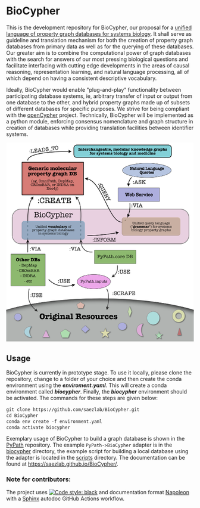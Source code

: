 # BioCypher
This is the development repository for BioCypher, our proposal for a [unified language of property graph databases for systems biology](unified-language-of-biological-property-graph-database-systems.md). It shall serve as guideline and translation mechanism for both the creation of property graph databases from primary data as well as for the querying of these databases. Our greater aim is to combine the computational power of graph databases with the search for answers of our most pressing biological questions and facilitate interfacing with cutting edge developments in the areas of causal reasoning, representation learning, and natural language processing, all of which depend on having a consistent descriptive vocabulary.

Ideally, BioCypher would enable "plug-and-play" functionality between participating database systems, ie, arbitrary transfer of input or output from one database to the other, and hybrid property graphs made up of subsets of different databases for specific purposes. We strive for being compliant with the [openCypher](https://opencypher.org/) project. Technically, BioCypher will be implemented as a python module, enforcing consensus nomenclature and graph structure in creation of databases while providing translation facilities between identifier systems.

![BioCypher](BioCypher.png)

## Usage
BioCypher is currently in prototype stage. To use it locally, please clone the repository, change to a folder of your choice and then create the conda environment using the **_enviroment.yaml_**. This will create a conda environment called **_biocypher_**. Finally, the **_biocypher_** environment should be activated. The commands for these steps are given below:

```
git clone https://github.com/saezlab/BioCypher.git
cd BioCypher
conda env create -f environment.yaml
conda activate biocypher
```

Exemplary usage of BioCypher to build a graph database is shown in the [PyPath](https://github.com/saezlab/pypath) repository. The example `PyPath->BioCypher` adapter is in the [biocypher](https://github.com/saezlab/pypath/tree/master/pypath/biocypher) directory, the example script for building a local database using the adapter is located in the [scripts](https://github.com/saezlab/pypath/blob/master/scripts/) directory. The documentation can be found at https://saezlab.github.io/BioCypher/.

### Note for contributors: 
The project uses [![Code style: black](https://img.shields.io/badge/code%20style-black-000000.svg)](https://github.com/psf/black) and documentation format [Napoleon](https://sphinxcontrib-napoleon.readthedocs.io/en/latest/example_google.html) with a [Sphinx](https://www.sphinx-doc.org/en/master/) autodoc GitHub Actions workflow.
